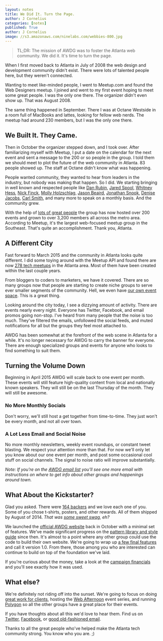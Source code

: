 ```yaml
---
layout: notes
title: We Did It. Turn the Page.
author: J Cornelius
categories: [notes]
published: True
author: J Cornelius
image: //s3.amazonaws.com/ninelabs.com/webbies-800.jpg
---
```

> TL;DR: The mission of AWDG was to foster the Atlanta web community. We did it. It's time to turn the page.

When I first moved back to Atlanta in July of 2008 the web design and development community didn't exist. There were lots of talented people here, but they weren't connected.

Wanting to meet like-minded people, I went to Meetup.com and found the Web Designers meetup. I joined and went to my first event hoping to meet some great people. I was the only one there. The organizer didn't even show up. That was August 2008.

The same thing happened in September. There I was at Octane Westside in a room full of MacBooks and lattes, looking for fellow web nerds. The meetup had around 230 members, but I was the only one there.

## We Built It. They Came.
Then in October the organizer stepped down, and I took over. After familiarizing myself with Meetup, I put a date on the calendar for the next event and sent a message to the 200 or so people in the group. I told them we should meet to plot the future of the web community in Atlanta. 83 people showed up. The staff at Octane didn't know what was happening.

People wanted community, they wanted to hear from leaders in the industry, but nobody was making that happen. So I did. We starting bringing in well known and respected people like [Dan Rubin](http://twitter.com/danrubin), [Jared Spool](http://www.uie.com/jared-live/), [Whitney Hess](http://whitneyhess.com/), [Nick Finck](http://twitter.com/nickf), [Molly Holzschlag](http://en.wikipedia.org/wiki/Molly_Holzschlag), [Jason Beaird](http://twitter.com/jasongraphix), [Jonathan Snook](http://snook.ca/), [Denise Jacobs](http://denisejacobs.com/), [Carl Smith](http://twitter.com/carlsmith), and many more to speak on a monthly basis. And the community grew.

With the help of [lots of great people](https://twitter.com/awdg/lists/hall-of-fame/members) the group has now hosted over 200 events and grown to over 3,200 members all across the metro area. According to Meetup, it's the largest web-focused meetup group in the Southeast. That's quite an accomplishment. Thank you, Atlanta.

## A Different City
Fast forward to March 2015 and the community in Atlanta looks quite different. I did some toying around with the Meetup API and found there are now [278 tech meetups](https://github.com/ninelabs/atl-tech-meetups) in the Atlanta area. Most of them have been created within the last couple years.

From bloggers to coders to marketers, we have it covered. There are so many groups now that people are starting to create niche groups to serve ever smaller segments of the community. Hell, we even have [our own event space](http://polygontatl.com). This is a great thing.

Looking around the city today, I see a dizzying amount of activity. There are events nearly every night. Everyone has Twitter, Facebook, and email promos going non-stop. I've heard from many people that the noise is too much. They've filtered the emails, unfollowed the social feeds, and muted notifications for all but the groups they feel most attached to.

AWDG has been somewhat at the forefront of the web scene in Atlanta for a while. It's no longer necessary for AWDG to carry the banner for everyone. There are enough specialized
groups and events for anyone who looks to find something to suit them.

## Turning the Volume Down
Beginning in April 2015 AWDG will scale back to one event per month. These events will still feature high-quality content from local and nationally known speakers. They will still be on the last Thursday of the month. They will still be awesome.

### No More Monthly Socials
Don't worry, we'll still host a get together from time-to-time. They just won't be every month, and not all over town.

### A Lot Less Email and Social Noise
No more monthly newsletters, weekly event roundups, or constant tweet blasting. We respect your attention more than that. For now we'll only let you know about our one event per month, and post some occasional cool stuff on social channels. The signal to noise ratio will improve substantially.

_Note: If you're on the [AWDG email list](http://www.awdg.org/join/) you'll see one more email with instructions on where to get info about other groups and happenings around town._

## What About the Kickstarter?
Glad you asked. There were [164 backers](https://www.kickstarter.com/projects/jcornelius/official-awdg-website/) and we love each one of you. Some of you chose t-shirts, posters, and other rewards. All of them shipped by August of 2014. _That was [some sweet swag](http://www.awdg.org/blog/kickstarter-rewards.html), eh?_

We launched the [official AWDG website](http://www.awdg.org) back in October with a minimal set of features. We've made significant progress on the [pattern library and style guide](http://www.awdg.org/styleguide) since then. It's almost to a point where any other group could use the code to build their own website. We're going to wrap up [a few final features](https://github.com/awdg/awdg.org/issues) and call it version 1.0. From there, those among you who are interested can continue to build on top of the foundation we've laid.

If you're curious about the money, take a look at the [campaign financials](https://docs.google.com/spreadsheets/d/1-4QVoHzRuAAcbch19dspprmi5nPoZeL4h-6wcIRcf9g/edit?usp=sharing) and you'll see exactly how it was used.

## What else?
We're definitely not riding off into the sunset. We're going to focus on doing [great work for clients](/approach/), hosting the [Web Afternoon](http://webafternoon.com) event series, and running [Polygon](http://polygonatl.com) so all the other groups have a great place for their events.

If you have thoughts about all this we'd love to hear them. Find us on [Twitter](http://twitter.com/awdg), [Facebook](http://www.facebook.com/atlantaweb), or [good old-fashioned email](jc@ninelabs.com).

Thanks to all the great people who've helped make the Atlanta tech community strong. You know who you are. ;)
